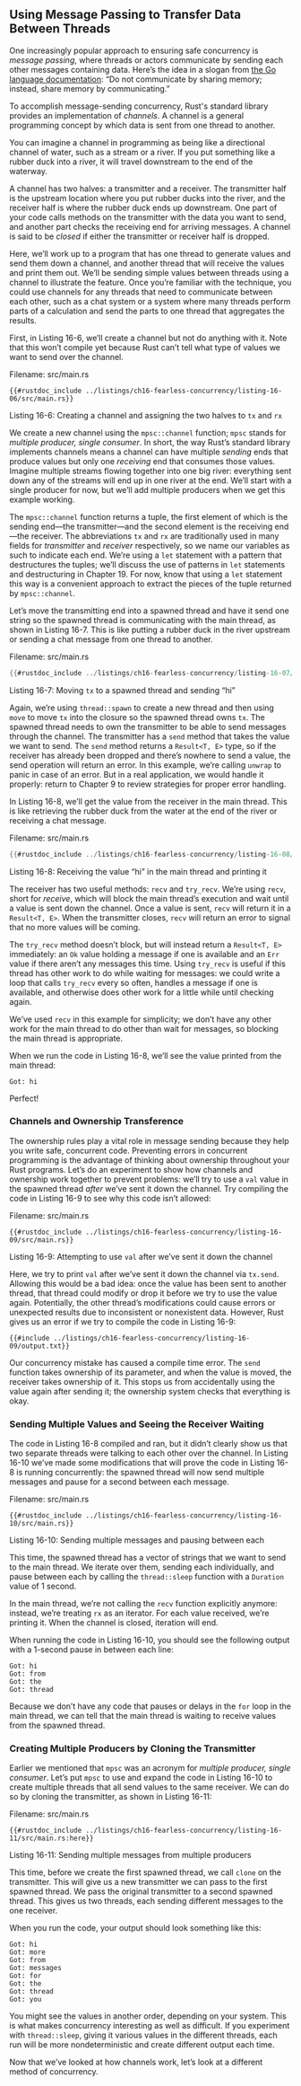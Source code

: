 ## Using Message Passing to Transfer Data Between Threads

One increasingly popular approach to ensuring safe concurrency is *message
passing*, where threads or actors communicate by sending each other messages
containing data. Here’s the idea in a slogan from [the Go language
documentation](https://golang.org/doc/effective_go.html#concurrency):
“Do not communicate by sharing memory; instead, share memory by communicating.”

To accomplish message-sending concurrency, Rust's standard library provides an
implementation of *channels*. A channel is a general programming concept by
which data is sent from one thread to another.

You can imagine a channel in programming as being like a directional channel of
water, such as a stream or a river. If you put something like a rubber duck
into a river, it will travel downstream to the end of the waterway.

A channel has two halves: a transmitter and a receiver. The transmitter half is
the upstream location where you put rubber ducks into the river, and the
receiver half is where the rubber duck ends up downstream. One part of your
code calls methods on the transmitter with the data you want to send, and
another part checks the receiving end for arriving messages. A channel is said
to be *closed* if either the transmitter or receiver half is dropped.

Here, we’ll work up to a program that has one thread to generate values and
send them down a channel, and another thread that will receive the values and
print them out. We’ll be sending simple values between threads using a channel
to illustrate the feature. Once you’re familiar with the technique, you could
use channels for any threads that need to communicate between each other, such
as a chat system or a system where many threads perform parts of a calculation
and send the parts to one thread that aggregates the results.

First, in Listing 16-6, we’ll create a channel but not do anything with it.
Note that this won’t compile yet because Rust can’t tell what type of values we
want to send over the channel.

<span class="filename">Filename: src/main.rs</span>

```rust,ignore,does_not_compile
{{#rustdoc_include ../listings/ch16-fearless-concurrency/listing-16-06/src/main.rs}}
```

<span class="caption">Listing 16-6: Creating a channel and assigning the two
halves to `tx` and `rx`</span>

We create a new channel using the `mpsc::channel` function; `mpsc` stands for
*multiple producer, single consumer*. In short, the way Rust’s standard library
implements channels means a channel can have multiple *sending* ends that
produce values but only one *receiving* end that consumes those values. Imagine
multiple streams flowing together into one big river: everything sent down any
of the streams will end up in one river at the end. We’ll start with a single
producer for now, but we’ll add multiple producers when we get this example
working.

The `mpsc::channel` function returns a tuple, the first element of which is the
sending end—the transmitter—and the second element is the receiving end—the
receiver. The abbreviations `tx` and `rx` are traditionally used in many fields
for *transmitter* and *receiver* respectively, so we name our variables as such
to indicate each end. We’re using a `let` statement with a pattern that
destructures the tuples; we’ll discuss the use of patterns in `let` statements
and destructuring in Chapter 19. For now, know that using a `let` statement
this way is a convenient approach to extract the pieces of the tuple returned
by `mpsc::channel`.

Let’s move the transmitting end into a spawned thread and have it send one
string so the spawned thread is communicating with the main thread, as shown in
Listing 16-7. This is like putting a rubber duck in the river upstream or
sending a chat message from one thread to another.

<span class="filename">Filename: src/main.rs</span>

```rust
{{#rustdoc_include ../listings/ch16-fearless-concurrency/listing-16-07/src/main.rs}}
```

<span class="caption">Listing 16-7: Moving `tx` to a spawned thread and sending
“hi”</span>

Again, we’re using `thread::spawn` to create a new thread and then using `move`
to move `tx` into the closure so the spawned thread owns `tx`. The spawned
thread needs to own the transmitter to be able to send messages through the
channel. The transmitter has a `send` method that takes the value we want to
send. The `send` method returns a `Result<T, E>` type, so if the receiver has
already been dropped and there’s nowhere to send a value, the send operation
will return an error. In this example, we’re calling `unwrap` to panic in case
of an error. But in a real application, we would handle it properly: return to
Chapter 9 to review strategies for proper error handling.

In Listing 16-8, we’ll get the value from the receiver in the main thread. This
is like retrieving the rubber duck from the water at the end of the river or
receiving a chat message.

<span class="filename">Filename: src/main.rs</span>

```rust
{{#rustdoc_include ../listings/ch16-fearless-concurrency/listing-16-08/src/main.rs}}
```

<span class="caption">Listing 16-8: Receiving the value “hi” in the main thread
and printing it</span>

The receiver has two useful methods: `recv` and `try_recv`. We’re using `recv`,
short for *receive*, which will block the main thread’s execution and wait
until a value is sent down the channel. Once a value is sent, `recv` will
return it in a `Result<T, E>`. When the transmitter closes, `recv` will return
an error to signal that no more values will be coming.

The `try_recv` method doesn’t block, but will instead return a `Result<T, E>`
immediately: an `Ok` value holding a message if one is available and an `Err`
value if there aren’t any messages this time. Using `try_recv` is useful if
this thread has other work to do while waiting for messages: we could write a
loop that calls `try_recv` every so often, handles a message if one is
available, and otherwise does other work for a little while until checking
again.

We’ve used `recv` in this example for simplicity; we don’t have any other work
for the main thread to do other than wait for messages, so blocking the main
thread is appropriate.

When we run the code in Listing 16-8, we’ll see the value printed from the main
thread:

<!-- Not extracting output because changes to this output aren't significant;
the changes are likely to be due to the threads running differently rather than
changes in the compiler -->

```text
Got: hi
```

Perfect!

### Channels and Ownership Transference

The ownership rules play a vital role in message sending because they help you
write safe, concurrent code. Preventing errors in concurrent programming is the
advantage of thinking about ownership throughout your Rust programs. Let’s do
an experiment to show how channels and ownership work together to prevent
problems: we’ll try to use a `val` value in the spawned thread *after* we’ve
sent it down the channel. Try compiling the code in Listing 16-9 to see why
this code isn’t allowed:

<span class="filename">Filename: src/main.rs</span>

```rust,ignore,does_not_compile
{{#rustdoc_include ../listings/ch16-fearless-concurrency/listing-16-09/src/main.rs}}
```

<span class="caption">Listing 16-9: Attempting to use `val` after we’ve sent it
down the channel</span>

Here, we try to print `val` after we’ve sent it down the channel via `tx.send`.
Allowing this would be a bad idea: once the value has been sent to another
thread, that thread could modify or drop it before we try to use the value
again. Potentially, the other thread’s modifications could cause errors or
unexpected results due to inconsistent or nonexistent data. However, Rust gives
us an error if we try to compile the code in Listing 16-9:

```console
{{#include ../listings/ch16-fearless-concurrency/listing-16-09/output.txt}}
```

Our concurrency mistake has caused a compile time error. The `send` function
takes ownership of its parameter, and when the value is moved, the receiver
takes ownership of it. This stops us from accidentally using the value again
after sending it; the ownership system checks that everything is okay.

### Sending Multiple Values and Seeing the Receiver Waiting

The code in Listing 16-8 compiled and ran, but it didn’t clearly show us that
two separate threads were talking to each other over the channel. In Listing
16-10 we’ve made some modifications that will prove the code in Listing 16-8 is
running concurrently: the spawned thread will now send multiple messages and
pause for a second between each message.

<span class="filename">Filename: src/main.rs</span>

```rust,noplayground
{{#rustdoc_include ../listings/ch16-fearless-concurrency/listing-16-10/src/main.rs}}
```

<span class="caption">Listing 16-10: Sending multiple messages and pausing
between each</span>

This time, the spawned thread has a vector of strings that we want to send to
the main thread. We iterate over them, sending each individually, and pause
between each by calling the `thread::sleep` function with a `Duration` value of
1 second.

In the main thread, we’re not calling the `recv` function explicitly anymore:
instead, we’re treating `rx` as an iterator. For each value received, we’re
printing it. When the channel is closed, iteration will end.

When running the code in Listing 16-10, you should see the following output
with a 1-second pause in between each line:

<!-- Not extracting output because changes to this output aren't significant;
the changes are likely to be due to the threads running differently rather than
changes in the compiler -->

```text
Got: hi
Got: from
Got: the
Got: thread
```

Because we don’t have any code that pauses or delays in the `for` loop in the
main thread, we can tell that the main thread is waiting to receive values from
the spawned thread.

### Creating Multiple Producers by Cloning the Transmitter

Earlier we mentioned that `mpsc` was an acronym for *multiple producer,
single consumer*. Let’s put `mpsc` to use and expand the code in Listing 16-10
to create multiple threads that all send values to the same receiver. We can do
so by cloning the transmitter, as shown in Listing 16-11:

<span class="filename">Filename: src/main.rs</span>

```rust,noplayground
{{#rustdoc_include ../listings/ch16-fearless-concurrency/listing-16-11/src/main.rs:here}}
```

<span class="caption">Listing 16-11: Sending multiple messages from multiple
producers</span>

This time, before we create the first spawned thread, we call `clone` on the
transmitter. This will give us a new transmitter we can pass to the first
spawned thread. We pass the original transmitter to a second spawned thread.
This gives us two threads, each sending different messages to the one receiver.

When you run the code, your output should look something like this:

<!-- Not extracting output because changes to this output aren't significant;
the changes are likely to be due to the threads running differently rather than
changes in the compiler -->

```text
Got: hi
Got: more
Got: from
Got: messages
Got: for
Got: the
Got: thread
Got: you
```

You might see the values in another order, depending on your system. This is
what makes concurrency interesting as well as difficult. If you experiment with
`thread::sleep`, giving it various values in the different threads, each run
will be more nondeterministic and create different output each time.

Now that we’ve looked at how channels work, let’s look at a different method of
concurrency.
